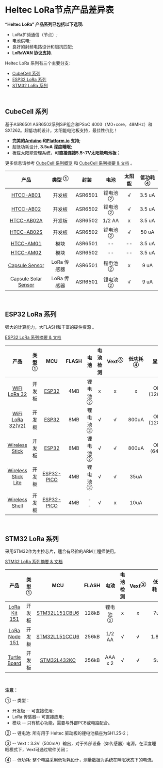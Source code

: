 # Heltec LoRa节点产品差异表

**“Heltec LoRa” 产品系列已包括以下选项:**

- LoRa扩频通信（节点）;
- 电池供电;
- 良好的射频电路设计和阻抗匹配;
- **LoRaWAN 协议支持.**

Heltec LoRa 系列有三个主要分支:

- [CubeCell 系列](#cubecell-系列)
- [ESP32 LoRa 系列](#esp32-lora-系列)
- [STM32 LoRa 系列](#stm32-lora-系列)

&nbsp;

## CubeCell 系列

基于ASR6501 ASR6502系列SiP组合和PSoC 4000（M0+core，48MHz）和SX1262。超低功耗设计，太阳能电池板支持，最佳性价比！

- **完美的[Arduino](https://github.com/HelTecAutomation/ASR650x-Arduino) 和[Platform.io](https://github.com/HelTecAutomation/platform-asrmicro650x) 支持;**
- 超低功耗设计, **3.5uA 深度睡眠;**
- 板载太阳能管理系统，**可直接连接5.5~7V太阳能电池板**；

更多信息请参考 [CubeCell 系列概览](https://heltec.org/cubecell_overview/) 和 [CubeCell 系列摘要 & 文档](https://heltec-automation-docs.readthedocs.io/en/latest/cubecell/index.html) 。

|                             产品                             | 类型 <sup>①</sup> |  封装   |        电池         | 太阳能 | 低功耗 <sup>④</sup> |
| :----------------------------------------------------------: | :---------------: | :-----: | :-----------------: | :----: | :-----------------: |
|      [HTCC-AB01](https://heltec.org/project/htcc-ab01/)      |      开发板       | ASR6501 | 锂电池 <sup>②</sup> |   √    |       3.5 uA        |
|      [HTCC-AB02](https://heltec.org/project/htcc-ab02/)      |      开发板       | ASR6502 | 锂电池 <sup>②</sup> |   √    |       3.5 uA        |
|     [HTCC-AB02A](https://heltec.org/project/htcc-ab02a/)     |      开发板       | ASR6502 |       1/2 AA        |   x    |       3.5 uA        |
|     [HTCC-AB02S](https://heltec.org/project/htcc-ab02s/)     |      开发板       | ASR6502 | 锂电池 <sup>②</sup> |   √    |        50 uA        |
|      [HTCC-AM01](https://heltec.org/project/htcc-am01/)      |       模块        | ASR6501 |         --          |   --   |       3.5 uA        |
|      [HTCC-AM02](https://heltec.org/project/htcc-am02/)      |       模块        | ASR6502 |         --          |   --   |       3.5 uA        |
|   [Capsule Sensor](https://heltec.org/project/htcc-ac01/)    |    LoRa 传感器    | ASR6501 | 锂电池 <sup>②</sup> |   x    |        9 uA         |
| [Capsule Solar Sensor](https://heltec.org/project/htcc-ac02/) |    LoRa 传感器    | ASR6501 | 锂电池 <sup>②</sup> |   √    |        9 uA         |

&nbsp;

## ESP32 LoRa 系列

强大的计算能力，大FLASH和丰富的硬件资源 。

[ESP32 LoRa 系列摘要 & 文档](https://heltec-automation-docs.readthedocs.io/en/latest/esp32/index.html)

|                             产品                             | 类型 <sup>①</sup> |                             MCU                              | FLASH |       电池       | 电池检测 | Vext<sup>③</sup> | 低功耗 <sup>④</sup> |    显示屏    |
| :----------------------------------------------------------: | :--------------: | :----------------------------------------------------------: | :---: | :-----------------: | :------------: | :--------------: | :-------------------: | :-----------: |
|   [WiFi LoRa 32](https://heltec.org/project/wifi-lora-32)    |    开发板     | [ESP32](https://www.espressif.com/sites/default/files/documentation/esp32_datasheet_en.pdf) |  4MB  | 锂电池 <sup>②</sup> |       x        |        x         |           x           | OLED (128x64) |
| [WiFi LoRa 32(V2)](https://heltec.org/project/wifi-lora-32)  |    开发板  | [ESP32](https://www.espressif.com/sites/default/files/documentation/esp32_datasheet_en.pdf) |  8MB  | 锂电池 <sup>②</sup> |       √        |        √         |         800uA         | OLED (128x64) |
| [Wireless Stick](https://heltec.org/project/wireless-stick)  |    开发板  | [ESP32](https://www.espressif.com/sites/default/files/documentation/esp32_datasheet_en.pdf) |  8MB  | 锂电池 <sup>②</sup> |       √        |        √         |         800uA         | OLED (64x32)  |
| [Wireless Stick Lite](https://heltec.org/project/wireless-stick-lite/) |    开发板  | [ESP32-PICO](https://www.espressif.com/sites/default/files/documentation/esp32-pico-d4_datasheet_en.pdf) |  4MB  | 锂电池 <sup>②</sup> |       √        |        √         |         35uA          |       x       |
| [Wireless Shell](https://heltec.org/project/wireless-shell/) |      开发板      | [ESP32-PICO](https://www.espressif.com/sites/default/files/documentation/esp32-pico-d4_datasheet_en.pdf) |  4MB  |         --          |       √        |        x         |         10uA          |       x       |

&nbsp;

## STM32 LoRa 系列

采用STM32作为主控芯片，适合有经验的ARM工程师使用。

[STM32 LoRa 系列摘要 & 文档](https://heltec-automation-docs.readthedocs.io/en/latest/stm32/index.html)

|                            产品                            | 类型 <sup>①</sup> |                             MCU                              | FLASH | 电池 | 电池检测 | Vext<sup>③</sup> | 低功耗 <sup>④</sup> | 显示屏 |
| :--------------------------------------------------------: | :--------------: | :----------------------------------------------------------: | :---: | :-----: | :------------: | :--------------: | :-------------------: | :-----: |
|  [LoRa Kit 151](https://heltec.org/project/lora-kit-151)   |    开发板  | [STM32L151CBU6](https://www.st.com/content/st_com/en/products/microcontrollers-microprocessors/stm32-32-bit-arm-cortex-mcus/stm32-ultra-low-power-mcus/stm32l1-series/stm32l151-152/stm32l151cb.html) | 128kB | 锂电池 <sup>②</sup> |       x        |        x         |          7uA          |    x    |
| [LoRa Node 151](https://heltec.org/project/lora-node-151)  |    开发板  | [STM32L151CCU6](https://www.st.com/content/st_com/en/products/microcontrollers-microprocessors/stm32-32-bit-arm-cortex-mcus/stm32-ultra-low-power-mcus/stm32l1-series/stm32l151-152/stm32l151cc.html) | 256kB | 1/2 AA  |       √        |        √         |         1.8uA         |    x    |
| [Turtle Board](<https://heltec.org/project/turtle-board/>) |    开发板  | [STM32L432KC](https://www.st.com/content/st_com/en/products/microcontrollers-microprocessors/stm32-32-bit-arm-cortex-mcus/stm32-ultra-low-power-mcus/stm32l4-series/stm32l4x2/stm32l432kc.html) | 256kB | AAA x 2 |       √        |        √         |          5uA          |    x    |

&nbsp;

**注意：**

① -- 类型：
- 开发板 -- 可直接使用;
- LoRa 传感器-- 可直接应用;
- 模块 -- 只有核心功能，需要与外部PCB或电路配合。

② -- 锂电池: 所有用于 Heltec 驱动板的锂电池插座为SH1.25-2；

③ -- Vext：3.3V（500mA）输出，对于外部设备（如传感器）电源，在深度睡眠模式下，Vext可通过软件关闭；

④ -- 低功耗: 整个电路采用低功耗设计，测量数据为系统在睡眠状态下的电流。

